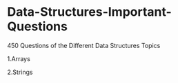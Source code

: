 # Data-Structures-Important-Questions
450 Questions of the Different Data Structures
Topics

1.Arrays

2.Strings

